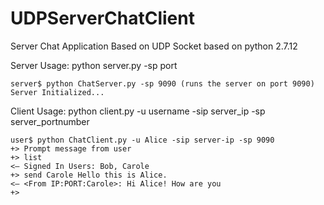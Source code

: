 # UDPServerChatClient

Server Chat Application Based on UDP Socket based on python 2.7.12

Server Usage:
	python server.py -sp port

	server$ python ChatServer.py -sp 9090 (runs the server on port 9090)
	Server Initialized... 

Client Usage:
	python client.py -u username -sip server_ip -sp server_portnumber
	
	user$ python ChatClient.py -u Alice -sip server-ip -sp 9090
	+> Prompt message from user
	+> list 
	<– Signed In Users: Bob, Carole
	+> send Carole Hello this is Alice.
	<– <From IP:PORT:Carole>: Hi Alice! How are you
	+>
